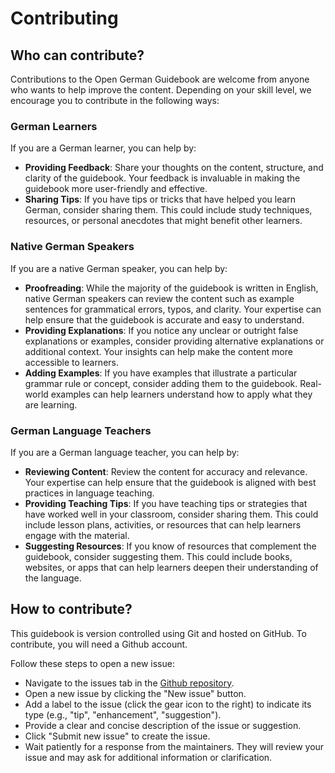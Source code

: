 # Contributing

## Who can contribute?

Contributions to the Open German Guidebook are welcome from anyone who wants to help improve the content. Depending on 
your skill level, we encourage you to contribute in the following ways:

### German Learners

If you are a German learner, you can help by:

- **Providing Feedback**: Share your thoughts on the content, structure, and clarity of the guidebook. Your feedback is invaluable in making the guidebook more user-friendly and effective.
- **Sharing Tips**: If you have tips or tricks that have helped you learn German, consider sharing them. This could include study techniques, resources, or personal anecdotes that might benefit other learners.

### Native German Speakers

If you are a native German speaker, you can help by:

- **Proofreading**: While the majority of the guidebook is written in English, native German speakers can review the content such as example sentences for grammatical errors, typos, and clarity. Your expertise can help ensure that the guidebook is accurate and easy to understand.
- **Providing Explanations**: If you notice any unclear or outright false explanations or examples, consider providing alternative explanations or additional context. Your insights can help make the content more accessible to learners.
- **Adding Examples**: If you have examples that illustrate a particular grammar rule or concept, consider adding them to the guidebook. Real-world examples can help learners understand how to apply what they are learning.

### German Language Teachers

If you are a German language teacher, you can help by:

- **Reviewing Content**: Review the content for accuracy and relevance. Your expertise can help ensure that the guidebook is aligned with best practices in language teaching.
- **Providing Teaching Tips**: If you have teaching tips or strategies that have worked well in your classroom, consider sharing them. This could include lesson plans, activities, or resources that can help learners engage with the material.
- **Suggesting Resources**: If you know of resources that complement the guidebook, consider suggesting them. This could include books, websites, or apps that can help learners deepen their understanding of the language.

## How to contribute?

This guidebook is version controlled using Git and hosted on GitHub. To contribute, you will need a Github account.

Follow these steps to open a new issue:

- Navigate to the issues tab in the [Github repository](https://github.com/SamuelJennings/german-learning/issues).
- Open a new issue by clicking the "New issue" button.
- Add a label to the issue (click the gear icon to the right) to indicate its type (e.g., "tip", "enhancement", "suggestion").
- Provide a clear and concise description of the issue or suggestion.
- Click "Submit new issue" to create the issue.
- Wait patiently for a response from the maintainers. They will review your issue and may ask for additional information or clarification.

